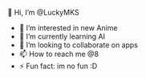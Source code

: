 👋 Hi, I’m @LuckyMKS
- 👀 I’m interested in new Anime
- 🌱 I’m currently learning AI
- 💞️ I’m looking to collaborate on apps 
- 📫 How to reach me @8
- ⚡ Fun fact: im no fun :D

<!---
LuckyMKS/LuckyMKS is a ✨ special ✨ repository because its `README.md` (this file) appears on your GitHub profile.
You can click the Preview link to take a look at your changes.
--->
